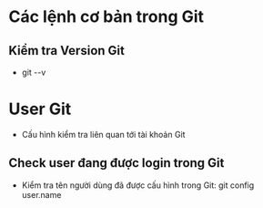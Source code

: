 # Các lệnh cơ bản trong Git
## Kiểm tra Version Git
- git --v
# User Git
- Cấu hình kiểm tra liên quan tới tài khoản Git
## Check user đang được login trong Git
- Kiểm tra tên người dùng đã được cấu hình trong Git:
git config user.name

